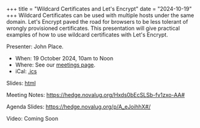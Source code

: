+++
title = "Wildcard Certificates and Let's Encrypt"
date = "2024-10-19"
+++
Wildcard Certificates can be used with multiple hosts under the same domain.
Let's Encrypt paved the road for browsers to be less tolerant of wrongly
provisioned certificates. This presentation will give practical examples of
how to use wildcard certificates with Let's Encrypt.

Presenter: John Place.

* When: 19 October 2024, 10am to Noon
* Where: See our [meetings page](/meetings).
* iCal: [.ics](/ics/novalug-oct-24.ics)

Slides: [html](https://unixsage.com/presentation/WildCardCerts.html#slide1)

Meeting Notes: <https://hedge.novalug.org/Hxds0bEcSLSb-fv1zxo-AA#>

Agenda Slides: <https://hedge.novalug.org/p/A_eJoihhX#/>

Video: Coming Soon
